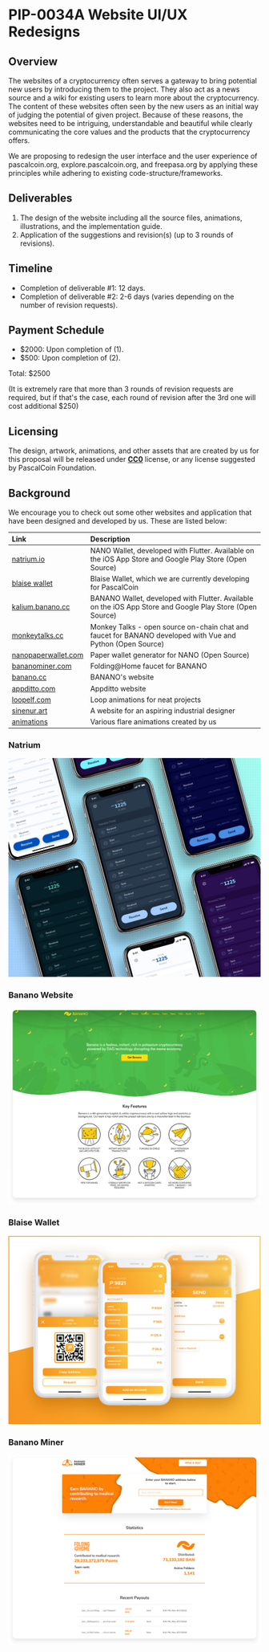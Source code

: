 # PIP-0034A Website UI/UX Redesigns

## Overview
The websites of a cryptocurrency often serves a gateway to bring potential new users by introducing them to the project. They also act as a news source and a wiki for existing users to learn more about the cryptocurrency. The content of these websites often seen by the new users as an initial way of judging the potential of given project. Because of these reasons, the websites need to be intriguing, understandable and beautiful while clearly communicating the core values and the products that the cryptocurrency offers.

We are proposing to redesign the user interface and the user experience of pascalcoin.org, explore.pascalcoin.org, and freepasa.org by applying these principles while adhering to existing code-structure/frameworks.

## Deliverables
1) The design of the website including all the source files, animations, illustrations, and the implementation guide.
2) Application of the suggestions and revision(s) (up to 3 rounds of revisions).

## Timeline
* Completion of deliverable #1: 12 days.
* Completion of deliverable #2: 2-6 days (varies depending on the number of revision requests).

## Payment Schedule
* $2000: Upon completion of (1).
* $500: Upon completion of (2).

Total: $2500

(It is extremely rare that more than 3 rounds of revision requests are required, but if that's the case, each round of revision after the 3rd one will cost additional $250)

## Licensing
The design, artwork, animations, and other assets that are created by us for this proposal will be released under [**CC0**][creative-commons] license, or any license suggested by PascalCoin Foundation.

## Background
We encourage you to check out some other websites and application that have been designed and developed by us. These are listed below:

| Link | Description |
| :----- | :------ |
[natrium.io](https://natrium.io) | NANO Wallet, developed with Flutter. Available on the iOS App Store and Google Play Store (Open Source)
[blaise wallet](https://appditto.com/blaisevideo) | Blaise Wallet, which we are currently developing for PascalCoin
[kalium.banano.cc](https://kalium.banano.cc) | BANANO Wallet, developed with Flutter. Available on the iOS App Store and Google Play Store (Open Source)
[monkeytalks.cc](https://monkeytalks.cc) | Monkey Talks - open source on-chain chat and faucet for BANANO developed with Vue and Python (Open Source)
[nanopaperwallet.com](https://nanopaperwallet.com) | Paper wallet generator for NANO (Open Source)
[bananominer.com](https://bananominer.com) | Folding@Home faucet for BANANO
[banano.cc](https://banano.cc) | BANANO's website
[appditto.com](https://appditto.com) | Appditto website
[loopelf.com](https://loopelf.com) | Loop animations for neat projects
[sinenur.art](https://sinenur.art) | A website for an aspiring industrial designer
[animations](https://www.2dimensions.com/a/yekta/files/recent/all) | Various flare animations created by us

### Natrium
![Natrium](resources/PIP-0034A/natrium.jpg)

### Banano Website
![Banano Website](resources/PIP-0034A/banano-website.png)

### Blaise Wallet
![Blaise Wallet](resources/PIP-0034A/blaise.jpg)

### Banano Miner
![Banano Miner](resources/PIP-0034A/banano-miner.png)

[creative-commons]: https://creativecommons.org/share-your-work/public-domain/cc0/
[sketch-app]: https://www.sketch.com
[figma-app]: https://www.figma.com
[ae-app]: https://www.adobe.com/products/aftereffects.html
[illustrator-app]: https://www.adobe.com/products/illustrator.html
[lottie]: https://airbnb.design/lottie/